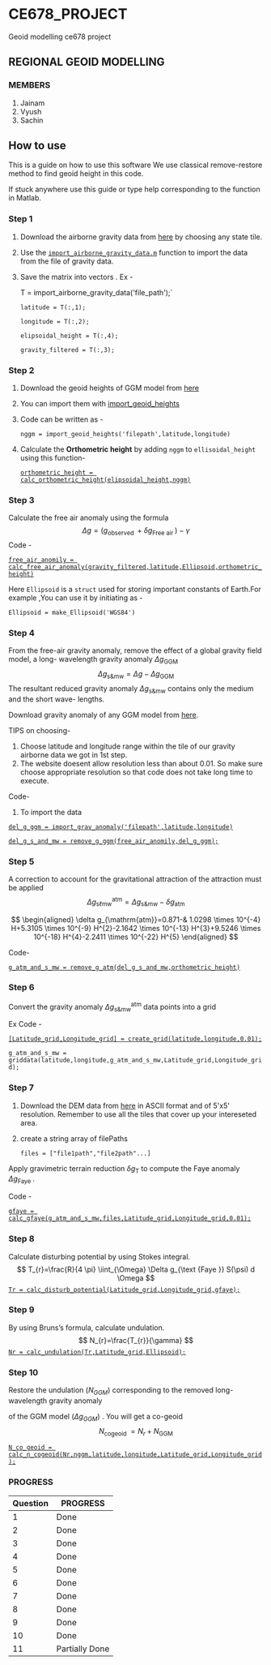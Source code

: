 # CE678_PROJECT
 Geoid modelling ce678 project
## REGIONAL GEOID MODELLING
### MEMBERS
1. Jainam
2. Vyush
3. Sachin

## How to use
This is a guide on how to use this software
We use classical remove-restore method to find geoid height in this code.

If stuck anywhere use this guide or type help corresponding to the function in Matlab.

### Step 1

1. Download the airborne gravity data from [here](https://geodesy.noaa.gov/GRAV-D/data_products.shtml) by choosing any state tile.

2. Use the [`import_airborne_gravity_data.m`](https://github.com/Jainam-IITK/CE678_PROJECT/blob/main/import_airborne_gravity_data.m) function to import the data from the file of gravity data.

3. Save the matrix into vectors . Ex - 

   T = import_airborne_gravity_data('file_path');`

   `latitude = T(:,1);`

   `longitude = T(:,2);`

   `elipsoidal_height = T(:,4);`

   `gravity_filtered = T(:,3);`

### Step 2

1. Download the geoid heights of GGM model from [here](http://icgem.gfz-potsdam.de/calcgrid)

2. You can import them with [import_geoid_heights](https://github.com/Jainam-IITK/CE678_PROJECT/blob/main/import_geoid_heights.m)

3. Code can be written as - 

   `nggm = import_geoid_heights('filepath',latitude,longitude)`

4. Calculate the **Orthometric height** by adding `nggm` to `ellisoidal_height`  using this function-

   [`orthometric_height = calc_orthometric_height(elipsoidal_height,nggm)`](https://github.com/Jainam-IITK/CE678_PROJECT/blob/main/calc_orthometric_height.m)

### Step 3

Calculate the free air anomaly using the formula
$$
\Delta g=\left(g_{\text {observed }}+\delta g_{\text {Free air }}\right)-\gamma
$$
Code - 

[`free_air_anomily = calc_free_air_anomaly(gravity_filtered,latitude,Ellipsoid,orthometric_height)`](https://github.com/Jainam-IITK/CE678_PROJECT/blob/main/calc_free_air_anomaly.m)

Here `Ellipsoid` is a `struct` used for storing important constants of Earth.For example ,You can use it by initiating as - 

`Ellipsoid = make_Ellipsoid('WGS84')` 

### Step 4

From the free-air gravity anomaly, remove the effect of a global gravity field model, a long- wavelength gravity anomaly $\Delta g_{\mathrm{GGM}}$
$$
\Delta g_{\mathrm{s} \& \mathrm{mw}}=\Delta g-\Delta g_{\mathrm{GGM}}
$$
The resultant reduced gravity anomaly $\Delta g_{\mathrm{s} \& \mathrm{mw}}$ contains only the medium and the short wave- lengths.

Download gravity anomaly of any GGM model from [here](http://icgem.gfz-potsdam.de/calcgrid).

TIPS on choosing-

1. Choose latitude and longitude range within the tile of our gravity airborne data we got in 1st step.
2. The website doesent allow resolution less than about 0.01. So make sure choose appropriate resolution so that code does not take long time to execute.

Code- 

1. To import the data

[`del_g_ggm = import_grav_anomaly('filepath',latitude,longitude)`](https://github.com/Jainam-IITK/CE678_PROJECT/blob/main/import_grav_anomaly.m)

[`del_g_s_and_mw = remove_g_ggm(free_air_anomily,del_g_ggm);`](https://github.com/Jainam-IITK/CE678_PROJECT/blob/main/remove_g_ggm.m)

### Step 5

A correction to account for the gravitational attraction of the attraction must be applied
$$
\Delta g_{\mathrm{s} \ell \mathrm{mw}}^{\mathrm{atm}}=\Delta g_{\mathrm{s} \& \mathrm{mw}}-\delta g_{\mathrm{atm}}
$$

$$
\begin{aligned}
\delta g_{\mathrm{atm}}=0.871-& 1.0298 \times 10^{-4} H+5.3105 \times 10^{-9} H^{2}-2.1642 \times 10^{-13} H^{3}+9.5246 \times 10^{-18} H^{4}-2.2411 \times 10^{-22} H^{5}
\end{aligned}
$$

Code-

[`g_atm_and_s_mw = remove_g_atm(del_g_s_and_mw,orthometric_height)`](https://github.com/Jainam-IITK/CE678_PROJECT/blob/main/remove_g_atm.m)

### Step 6

Convert the gravity anomaly $\Delta g_{\mathrm{s} \& \mathrm{mw}}^{\mathrm{atm}}$ data points into a grid

Ex Code - 

[`[Latitude_grid,Longitude_grid] = create_grid(latitude,longitude,0.01);`](https://github.com/Jainam-IITK/CE678_PROJECT/blob/main/create_grid.m)

`g_atm_and_s_mw = griddata(latitude,longitude,g_atm_and_s_mw,Latitude_grid,Longitude_grid);`

### Step 7

1. Download the DEM data from [here](http://srtm.csi.cgiar.org/srtmdata/) in ASCII format and of 5'x5' resolution. Remember to use all the tiles that cover up your intereseted area.

2. create a string array of filePaths

   `files = ["file1path","file2path"...]`

Apply gravimetric terrain reduction $\delta g_{\mathrm{T}}$ to  compute the Faye anomaly $\Delta g_{\text {Faye }}$.

Code - 

[`gfaye = calc_gfaye(g_atm_and_s_mw,files,Latitude_grid,Longitude_grid,0.01);`](https://github.com/Jainam-IITK/CE678_PROJECT/blob/main/calc_gfaye.m)

### Step 8

Calculate disturbing potential by using Stokes integral.
$$
T_{r}=\frac{R}{4 \pi} \iint_{\Omega} \Delta g_{\text {Faye }} S(\psi) d \Omega
$$
[`Tr = calc_disturb_potential(Latitude_grid,Longitude_grid,gfaye);`](https://github.com/Jainam-IITK/CE678_PROJECT/blob/main/calc_disturb_potential.m)

### Step 9

By using Bruns’s formula, calculate undulation.
$$
N_{r}=\frac{T_{r}}{\gamma}
$$
[`Nr = calc_undulation(Tr,Latitude_grid,Ellipsoid);`](https://github.com/Jainam-IITK/CE678_PROJECT/blob/main/calc_undulation.m)



### Step 10

Restore the undulation $\left(N_{G G M}\right)$ corresponding to the removed long-wavelength gravity anomaly

of the GGM model $\left(\Delta g_{G G M}\right)$ . You will get a co-geoid
$$
N_{\text {cogeoid }}=N_{r}+N_{\text {GGM }}
$$


[`N_co_geoid = calc_n_cogeoid(Nr,nggm,latitude,longitude,Latitude_grid,Longitude_grid);`](https://github.com/Jainam-IITK/CE678_PROJECT/blob/main/calc_n_cogeoid.m)











### PROGRESS

|        Question        |PROGRESS                         |
|----------------|-------------------------------|
|1				 |    Done        |
|2               | Done           |
|3               |Done|
|4               |Done|
|5               |Done|
|6               |Done|
|7               |Done|
|8               |Done|
|9               |Done|
|10              |Done|
|11              |Partially Done|

